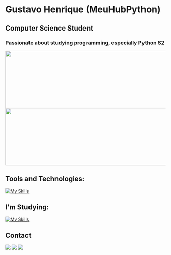 # Gustavo Henrique (MeuHubPython)
## Computer Science Student
### Passionate about studying programming, especially Python S2

<div>
  <a href="https://github.com/MeuHubPython">
  <img loading="lazy" height="180em" width="700em" src="https://github-readme-stats.vercel.app/api/top-langs/?username=MeuHubPython&layout=compact&langs_count=7&theme=github_dark"/>
  </a>
</div>
<div>
  <a href="https://github.com/MeuHubPython">
  <img loading="lazy" height="180em" width="700em" src="https://github-readme-stats.vercel.app/api?username=MeuHubPython&show_icons=true&theme=github_dark&include_all_commits=true&count_private=true"/>
  </a>
</div>

## Tools and Technologies:

[![My Skills](https://skillicons.dev/icons?i=git,py)](https://skillicons.dev)

## I'm Studying:
[![My Skills](https://skillicons.dev/icons?i=linux,html,css,js,java,flask,go)](https://skillicons.dev)

## Contact

<div>
<a href="https://instagram.com/imgusta_" target="_blank"><img loading="lazy" src="https://img.shields.io/badge/-Instagram-%23E4405F?style=for-the-badge&logo=instagram&logoColor=white" target="_blank"></a>
<a href = "mailto:gustavotitara070@gmail.com"><img loading="lazy" src="https://img.shields.io/badge/Gmail-D14836?style=for-the-badge&logo=gmail&logoColor=white" target="_blank"></a>
<a href="https://www.linkedin.com/in/gustavo-titara-13900b1a7" target="_blank"><img loading="lazy" src="https://img.shields.io/badge/-LinkedIn-%230077B5?style=for-the-badge&logo=linkedin&logoColor=white" target="_blank"></a>   
</div>

